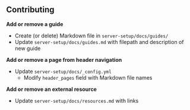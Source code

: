 ## Contributing
**Add or remove a guide**
* Create (or delete) Markdown file in `server-setup/docs/guides/`
* Update `server-setup/docs/guides.md` with filepath and description of new guide

**Add or remove a page from header navigation**
* Update `server-setup/docs/_config.yml`
    * Modify `header_pages` field with Markdown file names

**Add or remove an external resource**
* Update `server-setup/docs/resources.md` with links

